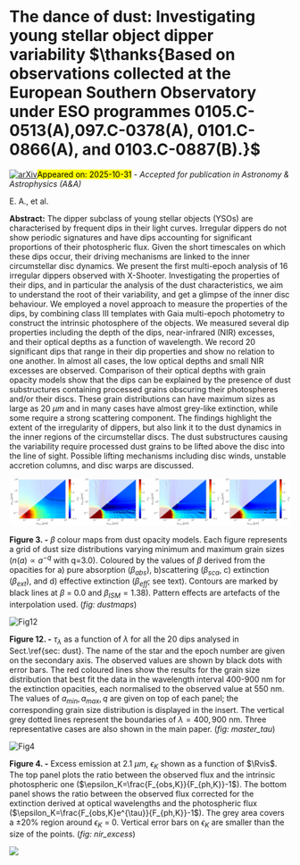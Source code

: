 <div class="macros" style="visibility:hidden;">
$\newcommand{\ensuremath}{}$
$\newcommand{\xspace}{}$
$\newcommand{\object}[1]{\texttt{#1}}$
$\newcommand{\farcs}{{.}''}$
$\newcommand{\farcm}{{.}'}$
$\newcommand{\arcsec}{''}$
$\newcommand{\arcmin}{'}$
$\newcommand{\ion}[2]{#1#2}$
$\newcommand{\textsc}[1]{\textrm{#1}}$
$\newcommand{\hl}[1]{\textrm{#1}}$
$\newcommand{\footnote}[1]{}$
$\newcommand{\Rvis}{R_{550}}$
$\newcommand{\tauvis}{\tau_{550}}$
$\newcommand{\AV}{A_{\rm V}}$
$\newcommand{\micron}{\mu m}$
$\newcommand$
$\newcommand$
$\newcommand$
$\newcommand{\LiI}{\ion{Li}{i}}$
$\newcommand{\CaI}{\ion{Ca}{i}}$</div>



<div id="title">

# The dance of dust: Investigating young stellar object dipper variability $\thanks{Based on observations collected at the European Southern Observatory under ESO programmes 0105.C-0513(A),097.C-0378(A), 0101.C-0866(A), and 0103.C-0887(B).}$

</div>
<div id="comments">

[![arXiv](https://img.shields.io/badge/arXiv-2510.26449-b31b1b.svg)](https://arxiv.org/abs/2510.26449)<mark>Appeared on: 2025-10-31</mark> -  _Accepted for publication in Astronomy & Astrophysics (A&A)_

</div>
<div id="authors">

E. A., et al.

</div>
<div id="abstract">

**Abstract:** The dipper subclass of young stellar objects (YSOs) are characterised by frequent dips in their light curves. Irregular dippers do not show periodic signatures and have dips accounting for significant proportions of their photospheric flux. Given the short timescales on which these dips occur, their driving mechanisms are linked to the inner circumstellar disc dynamics. We present the first multi-epoch analysis of 16 irregular dippers observed with X-Shooter. Investigating the properties of their dips, and in particular the analysis of the dust characteristics, we aim to understand the root of their variability, and get a glimpse of the inner disc behaviour. We employed a novel approach to measure the properties of the dips, by combining class III templates with Gaia multi-epoch photometry to construct the intrinsic photosphere of the objects. We measured several dip properties including the depth of the dips, near-infrared (NIR) excesses, and their optical depths as a function of wavelength. We record 20 significant dips that range in their dip properties and show no relation to one another. In almost all cases, the low optical depths and small NIR excesses are observed. Comparison of their optical depths with grain opacity models show that the dips can be explained by the presence of dust substructures containing processed grains obscuring their photospheres and/or their discs. These grain distributions can have maximum sizes as large as 20 $\mu m$ and in many cases have almost grey-like extinction, while some require a strong scattering component. The findings highlight the extent of the irregularity of dippers, but also link it to the dust dynamics in the inner regions of the circumstellar discs. The dust substructures causing the variability require processed dust grains to be lifted above the disc into the line of sight. Possible lifting mechanisms including disc winds, unstable accretion columns, and disc warps are discussed.

</div>

<div id="div_fig1">

<img src="tmp_2510.26449/./Plots/beta_abs_q3_colormap_half.png" alt="Fig3.1" width="25%"/><img src="tmp_2510.26449/./Plots/beta_sca_q3_colormap_half.png" alt="Fig3.2" width="25%"/><img src="tmp_2510.26449/./Plots/beta_ext_q3_colormap_half.png" alt="Fig3.3" width="25%"/><img src="tmp_2510.26449/./Plots/beta_eff_q3_colormap_half.png" alt="Fig3.4" width="25%"/>

**Figure 3. -** $\beta$ colour maps  from dust opacity models. Each figure represents a grid of dust size distributions varying  minimum and maximum grain sizes ($n(a)\propto a^{-q}$ with q=3.0). Coloured by the values of $\beta$ derived from the opacities for a) pure absorption ($\beta_{abs}$), b)scattering ($\beta_{sca}$, c) extinction ($\beta_{ext}$), and d) effective extinction ($\beta_{eff}$; see text). Contours are marked by black lines at $\beta$ =  0.0 and $\beta_{ISM} =1.38$). Pattern effects  are artefacts of the interpolation used.  (*fig: dustmaps*)

</div>
<div id="div_fig2">

<img src="tmp_2510.26449/./Plots/tau_masterplot.png" alt="Fig12" width="100%"/>

**Figure 12. -** $\tau_\lambda$ as a function of $\lambda$ for all the 20 dips analysed in Sect.\ref{sec: dust}. The name of the star and the epoch number are given on the secondary axis.
    The observed values are shown by black dots with error bars.  The red coloured lines show the results for the grain size distribution that best fit the data in the wavelength interval 400-900 nm for the extinction opacities, each normalised to the observed value at 550 nm. The values of $a_{min}, a_{max}, q$ are given on top of each panel; the corresponding  grain size distribution is displayed in the insert. The vertical grey dotted lines represent the boundaries of $\lambda = 400, 900$ nm. Three representative cases are also shown in the main paper. (*fig: master_tau*)

</div>
<div id="div_fig3">

<img src="tmp_2510.26449/./Plots/nir_excess.png" alt="Fig4" width="100%"/>

**Figure 4. -** Excess emission at 2.1 $\mu m$, $\epsilon_K$ shown as a function of $\Rvis$. The top panel plots the ratio between the observed flux and the intrinsic photospheric one ($\epsilon_K=\frac{F_{obs,K}}{F_{ph,K}}-1$). The bottom panel shows the ratio between the observed flux corrected for the extinction derived at optical wavelengths and the photospheric flux ($\epsilon_K=\frac{F_{obs,K}e^{\tau}}{F_{ph,K}}-1$). The grey area covers a $\pm$20\% region around $\epsilon_K$ = 0. Vertical error bars on $\epsilon_K$ are smaller than the size of the points. (*fig: nir_excess*)

</div><div id="qrcode"><img src=https://api.qrserver.com/v1/create-qr-code/?size=100x100&data="https://arxiv.org/abs/2510.26449"></div>
